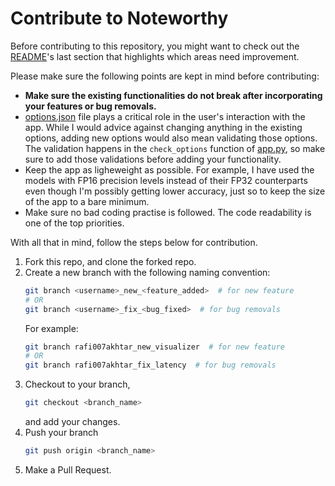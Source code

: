 # Contribute to Noteworthy

Before contributing to this repository, you might want to check out the [README](../README.md)'s last section that highlights which areas need improvement.

Please make sure the following points are kept in mind before contributing:
- **Make sure the existing functionalities do not break after incorporating your features or bug removals.**
- [options.json](../options.json) file plays a critical role in the user's interaction with the app. While I would advice against changing anything in the existing options, adding new options would also mean validating those options. The validation happens in the `check_options` function of [app.py](../app.py), so make sure to add those validations before adding your functionality.
- Keep the app as ligheweight as possible. For example, I have used the models with FP16 precision levels instead of their FP32 counterparts even though I'm possibly getting lower accuracy, just so to keep the size of the app to a bare minimum.
- Make sure no bad coding practise is followed. The code readability is one of the top priorities.


With all that in mind, follow the steps below for contribution.

1. Fork this repo, and clone the forked repo.
2. Create a new branch with the following naming convention:
    ```sh
    git branch <username>_new_<feature_added>  # for new feature
    # OR
    git branch <username>_fix_<bug_fixed>  # for bug removals
    ```
    For example:
    ```sh
    git branch rafi007akhtar_new_visualizer  # for new feature
    # OR
    git branch rafi007akhtar_fix_latency  # for bug removals
    ```
3. Checkout to your branch, 
    ```sh
    git checkout <branch_name>
    ```
    and add your changes.
4. Push your branch
    ```sh
    git push origin <branch_name>
    ```
5. Make a Pull Request.
